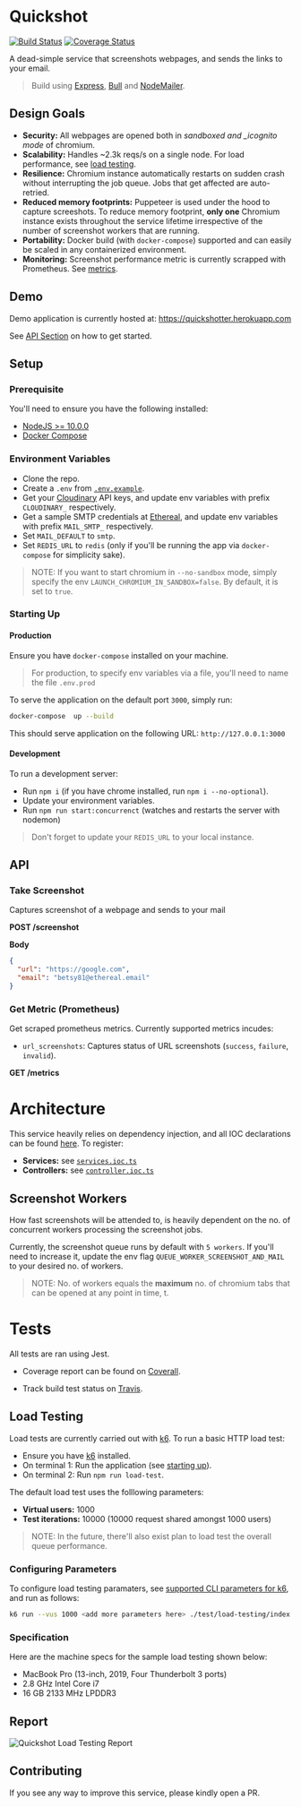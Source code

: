 # Quickshot

[![Build Status](https://travis-ci.com/TNkemdilim/quickshot.svg?token=iPj2zpjbHethzECCzCa7&branch=main)](https://travis-ci.com/TNkemdilim/quickshot)
[![Coverage Status](https://coveralls.io/repos/github/TNkemdilim/quickshot/badge.svg?t=XZJcUa)](https://coveralls.io/github/TNkemdilim/quickshot)

A dead-simple service that screenshots webpages, and sends the links to your email.

> Build using [Express](https://expressjs.com), [Bull](https://optimalbits.github.io/bull) and [NodeMailer](https://nodemailer.com).

## Design Goals

- **Security:** All webpages are opened both in _sandboxed and \_icognito mode_ of chromium.
- **Scalability:** Handles ~2.3k reqs/s on a single node. For load performance, see [load testing](#load-testing).
- **Resilience:** Chromium instance automatically restarts on sudden crash without interrupting the job queue. Jobs that get affected are auto-retried.
- **Reduced memory footprints:** Puppeteer is used under the hood to capture screeshots. To reduce memory footprint, **only one** Chromium instance exists throughout the service lifetime irrespective of the number of screenshot workers that are running.
- **Portability:** Docker build (with `docker-compose`) supported and can easily be scaled in any containerized environment.
- **Monitoring:** Screenshot performance metric is currently scrapped with Prometheus. See [metrics](#get-metric-prometheus).

## Demo

Demo application is currently hosted at: https://quickshotter.herokuapp.com

See [API Section](#api) on how to get started.

## Setup

### Prerequisite

You'll need to ensure you have the following installed:

- [NodeJS >= 10.0.0](https://nodejs.org)
- [Docker Compose](https://docs.docker.com/compose/)

### Environment Variables

- Clone the repo.
- Create a `.env` from [`.env.example`](./.env.example).
- Get your [Cloudinary](https://cloudinary.com) API keys, and update env variables with prefix `CLOUDINARY_` respectively.
- Get a sample SMTP credentials at [Ethereal](https://ethereal.email), and update env variables with prefix `MAIL_SMTP_` respectively.
- Set `MAIL_DEFAULT` to `smtp`.
- Set `REDIS_URL` to `redis` (only if you'll be running the app via `docker-compose` for simplicity sake).

> NOTE: If you want to start chromium in `--no-sandbox` mode, simply specify the env `LAUNCH_CHROMIUM_IN_SANDBOX=false`. By default, it is set to `true`.

### Starting Up

#### Production

Ensure you have `docker-compose` installed on your machine.

> For production, to specify env variables via a file, you'll need to name the file `.env.prod`

To serve the application on the default port `3000`, simply run:

```bash
docker-compose  up --build
```

This should serve application on the following URL: `http://127.0.0.1:3000`

#### Development

To run a development server:

- Run `npm i` (if you have chrome installed, run `npm i --no-optional`).
- Update your environment variables.
- Run `npm run start:concurrenct` (watches and restarts the server with nodemon)

> Don't forget to update your `REDIS_URL` to your local instance.

## API

### Take Screenshot

Captures screenshot of a webpage and sends to your mail

**POST /screenshot**

**Body**

```json
{
  "url": "https://google.com",
  "email": "betsy81@ethereal.email"
}
```

### Get Metric (Prometheus)

Get scraped prometheus metrics. Currently supported metrics incudes:

- `url_screenshots`: Captures status of URL screenshots (`success`, `failure`, `invalid`).

**GET /metrics**

# Architecture

This service heavily relies on dependency injection, and all IOC declarations can be found [here](./src/ioc). To register:

- **Services:** see [`services.ioc.ts`](./src/ioc/services.ioc.ts)
- **Controllers:** see [`controller.ioc.ts`](./src/ioc/controller.ioc.ts)

## Screenshot Workers

How fast screenshots will be attended to, is heavily dependent on the no. of concurrent workers processing the screenshot jobs.

Currently, the screenshot queue runs by default with `5 workers`. If you'll need to increase it, update the env flag `QUEUE_WORKER_SCREENSHOT_AND_MAIL` to your desired no. of workers.

> NOTE: No. of workers equals the **maximum** no. of chromium tabs that can be opened at any point in time, t.

# Tests

All tests are ran using Jest.

- Coverage report can be found on [Coverall](https://coveralls.io/github/TNkemdilim/quickshot).

- Track build test status on [Travis](https://travis-ci.com/github/TNkemdilim/quickshot).

## Load Testing

Load tests are currently carried out with [k6](https://k6.io/). To run a basic HTTP load test:

- Ensure you have [k6](https://k6.io/) installed.
- On terminal 1: Run the application (see [starting up](#starting-up)).
- On terminal 2: Run `npm run load-test`.

The default load test uses the folllowing parameters:

- **Virtual users:** 1000
- **Test iterations:** 10000 (10000 request shared amongst 1000 users)

> NOTE: In the future, there'll also exist plan to load test the overall queue performance.

### Configuring Parameters

To configure load testing paramaters, see [supported CLI parameters for k6](https://k6.io/docs/getting-started/running-k6), and run as follows:

```bash
k6 run --vus 1000 <add more parameters here> ./test/load-testing/index.ts
```

### Specification

Here are the machine specs for the sample load testing shown below:

- MacBook Pro (13-inch, 2019, Four Thunderbolt 3 ports)
- 2.8 GHz Intel Core i7
- 16 GB 2133 MHz LPDDR3

## Report

![Quickshot Load Testing Report](https://res.cloudinary.com/dsc/image/upload/v1609408572/quickshot-load-testing.png)

## Contributing

If you see any way to improve this service, please kindly open a PR.
